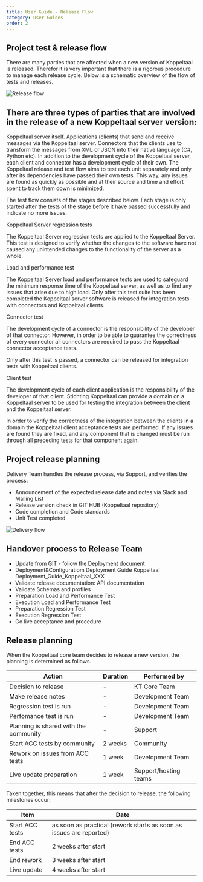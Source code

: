 ```yaml
---
title: User Guide - Release Flow
category: User Guides
order: 2
---
```


## Project test & release flow

There are many parties that are affected when a new version of Koppeltaal is released. Therefor it is very important that there is a rigorous procedure to manage each release cycle. Below is a schematic overview of the flow of tests and releases.

![Release flow](Koppeltaal_Test_&_Release_Flow_V2_-_resized.jpg)

## There are three types of parties that are involved in the release of a new Koppeltaal server version:

Koppeltaal server itself.
Applications (clients) that send and receive messages via the Koppeltaal server.
Connectors that the clients use to transform the messages from XML or JSON into their native language (C#, Python etc).
In addition to the development cycle of the Koppeltaal server, each client and connector has a development cycle of their own. The Koppeltaal release and test flow aims to test each unit separately and only after its dependencies have passed their own tests. This way, any issues are found as quickly as possible and at their source and time and effort spent to track them down is minimized.

The test flow consists of the stages described below. Each stage is only started after the tests of the stage before it have passed successfully and indicate no more issues.

Koppeltaal Server regression tests

The Koppeltaal Server regression tests are applied to the Koppeltaal Server. This test is designed to verify whether the changes to the software have not caused any unintended changes to the functionality of the server as a whole.

Load and performance test

The Koppeltaal Server load and performance tests are used to safeguard the minimum response time of the Koppeltaal server, as well as to find any issues that arise due to high load. Only after this test suite has been completed the Koppeltaal server software is released for integration tests with connectors and Koppeltaal clients.

Connector test

The development cycle of a connector is the responsibility of the developer of that connector. However, in order to be able to guarantee the correctness of every connector all connectors are required to pass the Koppeltaal connector acceptance tests.

Only after this test is passed, a connector can be released for integration tests with Koppeltaal clients.

Client test

The development cycle of each client application is the responsibility of the developer of that client. Stichting Koppeltaal can provide a domain on a Koppeltaal server to be used for testing the integration between the client and the Koppeltaal server.

In order to verify the correctness of the integration between the clients in a domain the Koppeltaal client acceptance tests are performed. If any issues are found they are fixed, and any component that is changed must be run through all preceding tests for that component again.


## Project release planning

Delivery Team handles the release process, via Support, and verifies the process: 

  - Announcement of the expected release date  and notes via Slack and Mailing List
  - Release version check in GIT HUB (Koppeltaal repository)
  - Code completion and Code standards
  - Unit Test completed

![Delivery flow](Delivery.png)

## Handover process to Release Team

  - Update from GIT - follow the Deployment document
  - Deployment&Configuratiom
 Deployment Guide Koppeltaal  Deployment_Guide_Koppeltaal_XXX
  - Validate release documentation: API documentation
  - Validate Schemas and profiles
  - Preparation Load and Performance Test 
  - Execution Load and Performance Test
  - Preparation Regression Test
  - Execution Regression Test
  - Go live acceptance and procedure
  
## Release planning

When the Koppeltaal core team decides to release a new version, the planning is determined as follows.

|Action|Duration|Performed by|
| --- | --- | --- |
| Decision to release | - | KT Core Team |
| Make release notes | - | Development Team |
| Regression test is run | - | Development Team |
| Perfomance test is run | - | Development Team |
| Planning is shared with the community | - | Support |
| Start ACC tests by community | 2 weeks | Community |
| Rework on issues from ACC tests | 1 week | Development Team |
| Live update preparation | 1 week | Support/hosting teams |

Taken together, this means that after the decision to release, the following milestones occur:


| Item | Date |
| --- | --- |
| Start ACC tests | as soon as practical (rework starts as soon as issues are reported) |
| End ACC tests | 2 weeks after start |
| End rework | 3 weeks after start |
| Live update | 4 weeks after start |


